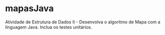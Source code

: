 # mapasJava
Atividade de Estrutura de Dados II - Desenvolva o algoritmo de Mapa com a linguagem Java. Inclua os testes unitários.
